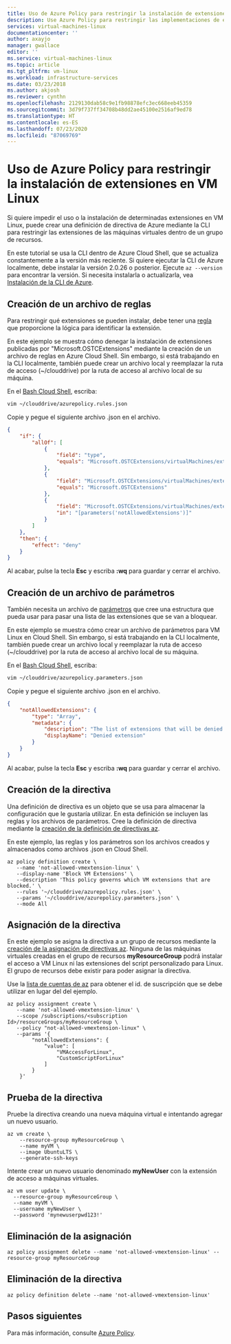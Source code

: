 ```yaml
---
title: Uso de Azure Policy para restringir la instalación de extensiones de máquina virtual (Linux)
description: Use Azure Policy para restringir las implementaciones de extensiones de VM.
services: virtual-machines-linux
documentationcenter: ''
author: axayjo
manager: gwallace
editor: ''
ms.service: virtual-machines-linux
ms.topic: article
ms.tgt_pltfrm: vm-linux
ms.workload: infrastructure-services
ms.date: 03/23/2018
ms.author: akjosh
ms.reviewer: cynthn
ms.openlocfilehash: 2129130dab58c9e1fb98878efc3ec668eeb45359
ms.sourcegitcommit: 3d79f737ff34708b48dd2ae45100e2516af9ed78
ms.translationtype: HT
ms.contentlocale: es-ES
ms.lasthandoff: 07/23/2020
ms.locfileid: "87069769"
---
```

# <a name="use-azure-policy-to-restrict-extensions-installation-on-linux-vms"></a>Uso de Azure Policy para restringir la instalación de extensiones en VM Linux

Si quiere impedir el uso o la instalación de determinadas extensiones en VM Linux, puede crear una definición de directiva de Azure mediante la CLI para restringir las extensiones de las máquinas virtuales dentro de un grupo de recursos. 

En este tutorial se usa la CLI dentro de Azure Cloud Shell, que se actualiza constantemente a la versión más reciente. Si quiere ejecutar la CLI de Azure localmente, debe instalar la versión 2.0.26 o posterior. Ejecute `az --version` para encontrar la versión. Si necesita instalarla o actualizarla, vea [Instalación de la CLI de Azure]( /cli/azure/install-azure-cli). 

## <a name="create-a-rules-file"></a>Creación de un archivo de reglas

Para restringir qué extensiones se pueden instalar, debe tener una [regla](../../governance/policy/concepts/definition-structure.md#policy-rule) que proporcione la lógica para identificar la extensión.

En este ejemplo se muestra cómo denegar la instalación de extensiones publicadas por "Microsoft.OSTCExtensions" mediante la creación de un archivo de reglas en Azure Cloud Shell. Sin embargo, si está trabajando en la CLI localmente, también puede crear un archivo local y reemplazar la ruta de acceso (~/clouddrive) por la ruta de acceso al archivo local de su máquina.

En el [Bash Cloud Shell](https://shell.azure.com/bash), escriba:

```bash
vim ~/clouddrive/azurepolicy.rules.json
```

Copie y pegue el siguiente archivo .json en el archivo.

```json
{
    "if": {
        "allOf": [
            {
                "field": "type",
                "equals": "Microsoft.OSTCExtensions/virtualMachines/extensions"
            },
            {
                "field": "Microsoft.OSTCExtensions/virtualMachines/extensions/publisher",
                "equals": "Microsoft.OSTCExtensions"
            },
            {
                "field": "Microsoft.OSTCExtensions/virtualMachines/extensions/type",
                "in": "[parameters('notAllowedExtensions')]"
            }
        ]
    },
    "then": {
        "effect": "deny"
    }
}
```

Al acabar, pulse la tecla **Esc** y escriba **:wq** para guardar y cerrar el archivo.


## <a name="create-a-parameters-file"></a>Creación de un archivo de parámetros

También necesita un archivo de [parámetros](../../governance/policy/concepts/definition-structure.md#parameters) que cree una estructura que pueda usar para pasar una lista de las extensiones que se van a bloquear. 

En este ejemplo se muestra cómo crear un archivo de parámetros para VM Linux en Cloud Shell. Sin embargo, si está trabajando en la CLI localmente, también puede crear un archivo local y reemplazar la ruta de acceso (~/clouddrive) por la ruta de acceso al archivo local de su máquina.

En el [Bash Cloud Shell](https://shell.azure.com/bash), escriba:

```bash
vim ~/clouddrive/azurepolicy.parameters.json
```

Copie y pegue el siguiente archivo .json en el archivo.

```json
{
    "notAllowedExtensions": {
        "type": "Array",
        "metadata": {
            "description": "The list of extensions that will be denied. Example: CustomScriptForLinux, VMAccessForLinux etc.",
            "displayName": "Denied extension"
        }
    }
}
```

Al acabar, pulse la tecla **Esc** y escriba **:wq** para guardar y cerrar el archivo.

## <a name="create-the-policy"></a>Creación de la directiva

Una definición de directiva es un objeto que se usa para almacenar la configuración que le gustaría utilizar. En esta definición se incluyen las reglas y los archivos de parámetros. Cree la definición de directiva mediante la [creación de la definición de directivas az](/cli/azure/role/assignment?view=azure-cli-latest).

En este ejemplo, las reglas y los parámetros son los archivos creados y almacenados como archivos .json en Cloud Shell.

```azurecli-interactive
az policy definition create \
   --name 'not-allowed-vmextension-linux' \
   --display-name 'Block VM Extensions' \
   --description 'This policy governs which VM extensions that are blocked.' \
   --rules '~/clouddrive/azurepolicy.rules.json' \
   --params '~/clouddrive/azurepolicy.parameters.json' \
   --mode All
```


## <a name="assign-the-policy"></a>Asignación de la directiva

En este ejemplo se asigna la directiva a un grupo de recursos mediante la [creación de la asignación de directivas az](/cli/azure/policy/assignment). Ninguna de las máquinas virtuales creadas en el grupo de recursos **myResourceGroup** podrá instalar el acceso a VM Linux ni las extensiones del script personalizado para Linux. El grupo de recursos debe existir para poder asignar la directiva.

Use la [lista de cuentas de az](/cli/azure/account?view=azure-cli-latest) para obtener el id. de suscripción que se debe utilizar en lugar del del ejemplo.


```azurecli-interactive
az policy assignment create \
   --name 'not-allowed-vmextension-linux' \
   --scope /subscriptions/<subscription Id>/resourceGroups/myResourceGroup \
   --policy "not-allowed-vmextension-linux" \
   --params '{
        "notAllowedExtensions": {
            "value": [
                "VMAccessForLinux",
                "CustomScriptForLinux"
            ]
        }
    }'
```

## <a name="test-the-policy"></a>Prueba de la directiva

Pruebe la directiva creando una nueva máquina virtual e intentando agregar un nuevo usuario.


```azurecli-interactive
az vm create \
    --resource-group myResourceGroup \
    --name myVM \
    --image UbuntuLTS \
    --generate-ssh-keys
```

Intente crear un nuevo usuario denominado **myNewUser** con la extensión de acceso a máquinas virtuales.

```azurecli-interactive
az vm user update \
  --resource-group myResourceGroup \
  --name myVM \
  --username myNewUser \
  --password 'mynewuserpwd123!'
```



## <a name="remove-the-assignment"></a>Eliminación de la asignación

```azurecli-interactive
az policy assignment delete --name 'not-allowed-vmextension-linux' --resource-group myResourceGroup
```
## <a name="remove-the-policy"></a>Eliminación de la directiva

```azurecli-interactive
az policy definition delete --name 'not-allowed-vmextension-linux'
```

## <a name="next-steps"></a>Pasos siguientes

Para más información, consulte [Azure Policy](../../governance/policy/overview.md).
